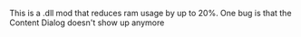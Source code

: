This is a .dll mod that reduces ram usage by up to 20%.
One bug is that the Content Dialog doesn't show up anymore
